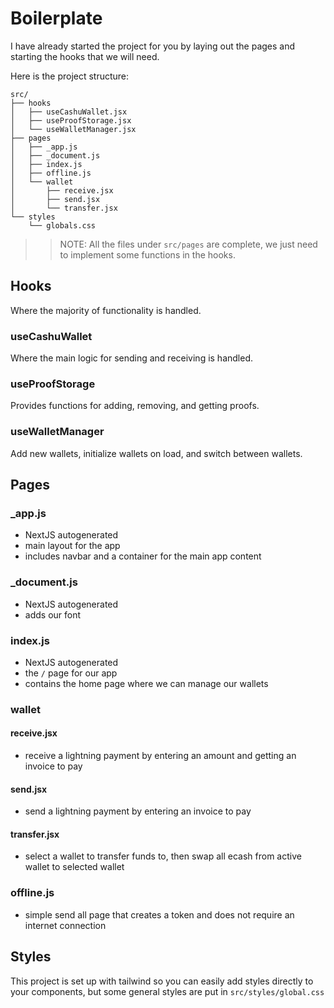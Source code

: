 # Boilerplate

I have already started the project for you by laying out the pages and starting the hooks that we will need.

Here is the project structure:

```
src/
├── hooks
│   ├── useCashuWallet.jsx
│   ├── useProofStorage.jsx
│   └── useWalletManager.jsx
├── pages
│   ├── _app.js
│   ├── _document.js
│   ├── index.js
│   ├── offline.js
│   └── wallet
│       ├── receive.jsx
│       ├── send.jsx
│       └── transfer.jsx
└── styles
    └── globals.css
```

> > NOTE: All the files under `src/pages` are complete, we just need to implement some functions in the hooks.

## Hooks

Where the majority of functionality is handled.

### useCashuWallet

Where the main logic for sending and receiving is handled.

### useProofStorage

Provides functions for adding, removing, and getting proofs.

### useWalletManager

Add new wallets, initialize wallets on load, and switch between wallets.

## Pages

### \_app.js

- NextJS autogenerated
- main layout for the app
- includes navbar and a container for the main app content

### \_document.js

- NextJS autogenerated
- adds our font

### index.js

- NextJS autogenerated
- the `/` page for our app
- contains the home page where we can manage our wallets

### wallet

#### receive.jsx

- receive a lightning payment by entering an amount and getting an invoice to pay

#### send.jsx

- send a lightning payment by entering an invoice to pay

#### transfer.jsx

- select a wallet to transfer funds to, then swap all ecash from active wallet to selected wallet

### offline.js

- simple send all page that creates a token and does not require an internet connection

## Styles

This project is set up with tailwind so you can easily add styles directly to your components, but some general styles are put in `src/styles/global.css`
